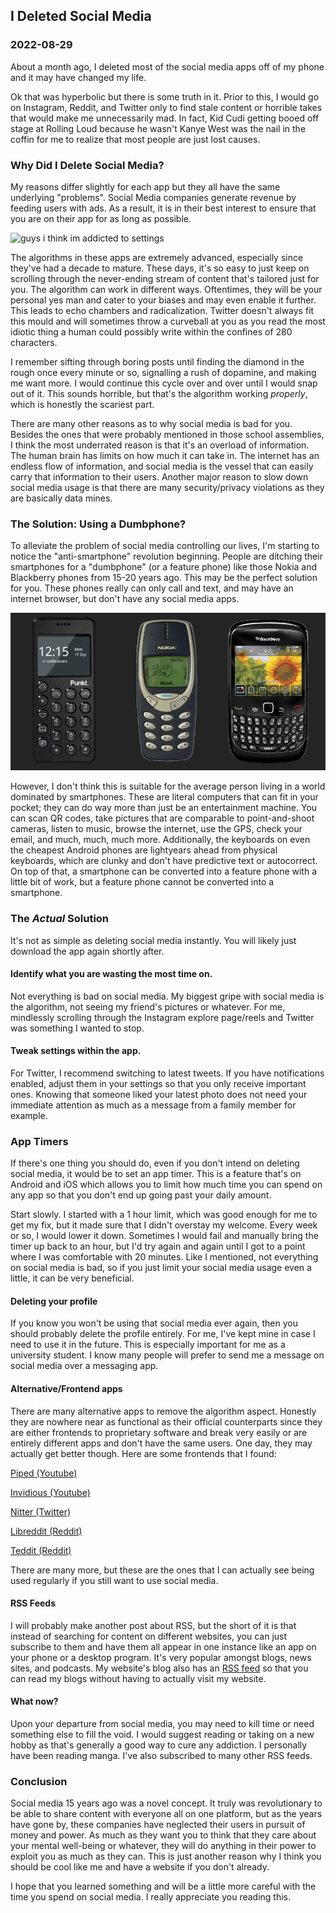 <!---
title:I Deleted Social Media
date:Mon, 29 Aug 2022 13:00:00 EST
description:Talking about the effects of social media, why I stopped, and the solutions to this problem.
--->

## I Deleted Social Media

### 2022-08-29

About a month ago, I deleted most of the social media apps off of my phone and it may have changed my life.

Ok that was hyperbolic but there is some truth in it. Prior to this, I would go on Instagram, Reddit, and Twitter only to find stale content or horrible takes that would make me unnecessarily mad. In fact, Kid Cudi getting booed off stage at Rolling Loud because he wasn't Kanye West was the nail in the coffin for me to realize that most people are just lost causes.

### Why Did I Delete Social Media?

My reasons differ slightly for each app but they all have the same underlying "problems". Social Media companies generate revenue by feeding users with ads. As a result, it is in their best interest to ensure that you are on their app for as long as possible.

![guys i think im addicted to settings](https://i.redd.it/ph22mzxdm6121.jpg)

The algorithms in these apps are extremely advanced, especially since they've had a decade to mature. These days, it's so easy to just keep on scrolling through the never-ending stream of content that's tailored just for you. The algorithm can work in different ways. Oftentimes, they will be your personal yes man and cater to your biases and may even enable it further. This leads to echo chambers and radicalization. Twitter doesn't always fit this mould and will sometimes throw a curveball at you as you read the most idiotic thing a human could possibly write within the confines of 280 characters.

I remember sifting through boring posts until finding the diamond in the rough once every minute or so, signalling a rush of dopamine, and making me want more. I would continue this cycle over and over until I would snap out of it. This sounds horrible, but that's the algorithm working _properly_, which is honestly the scariest part.

There are many other reasons as to why social media is bad for you. Besides the ones that were probably mentioned in those school assemblies, I think the most underrated reason is that it's an overload of information. The human brain has limits on how much it can take in. The internet has an endless flow of information, and social media is the vessel that can easily carry that information to their users. Another major reason to slow down social media usage is that there are many security/privacy violations as they are basically data mines.

### The Solution: Using a Dumbphone?

To alleviate the problem of social media controlling our lives, I'm starting to notice the "anti-smartphone" revolution beginning. People are ditching their smartphones for a "dumbphone" (or a feature phone) like those Nokia and Blackberry phones from 15-20 years ago. This may be the perfect solution for you. These phones really can only call and text, and may have an internet browser, but don't have any social media apps.

![dumbphone](../assets/images/dumbphone.png)

However, I don't think this is suitable for the average person living in a world dominated by smartphones. These are literal computers that can fit in your pocket; they can do way more than just be an entertainment machine. You can scan QR codes, take pictures that are comparable to point-and-shoot cameras, listen to music, browse the internet, use the GPS, check your email, and much, much, much more. Additionally, the keyboards on even the cheapest Android phones are lightyears ahead from physical keyboards, which are clunky and don't have predictive text or autocorrect. On top of that, a smartphone can be converted into a feature phone with a little bit of work, but a feature phone cannot be converted into a smartphone.

### The _Actual_ Solution

It's not as simple as deleting social media instantly. You will likely just download the app again shortly after.

#### Identify what you are wasting the most time on.

Not everything is bad on social media. My biggest gripe with social media is the algorithm, not seeing my friend's pictures or whatever. For me, mindlessly scrolling through the Instagram explore page/reels and Twitter was something I wanted to stop.

#### Tweak settings within the app.

For Twitter, I recommend switching to latest tweets. If you have notifications enabled, adjust them in your settings so that you only receive important ones. Knowing that someone liked your latest photo does not need your immediate attention as much as a message from a family member for example.

### App Timers

If there's one thing you should do, even if you don't intend on deleting social media, it would be to set an app timer. This is a feature that's on Android and iOS which allows you to limit how much time you can spend on any app so that you don't end up going past your daily amount.

Start slowly. I started with a 1 hour limit, which was good enough for me to get my fix, but it made sure that I didn't overstay my welcome. Every week or so, I would lower it down. Sometimes I would fail and manually bring the timer up back to an hour, but I'd try again and again until I got to a point where I was comfortable with 20 minutes. Like I mentioned, not everything on social media is bad, so if you just limit your social media usage even a little, it can be very beneficial.

#### Deleting your profile

If you know you won't be using that social media ever again, then you should probably delete the profile entirely. For me, I've kept mine in case I need to use it in the future. This is especially important for me as a university student. I know many people will prefer to send me a message on social media over a messaging app.

#### Alternative/Frontend apps

There are many alternative apps to remove the algorithm aspect. Honestly they are nowhere near as functional as their official counterparts since they are either frontends to proprietary software and break very easily or are entirely different apps and don't have the same users. One day, they may actually get better though. Here are some frontends that I found:

[Piped (Youtube)](https://piped.kavin.rocks/)

[Invidious (Youtube)](https://invidious.io/)

[Nitter (Twitter)](https://nitter.net/)

[Libreddit (Reddit)](https://libredd.it/)

[Teddit (Reddit)](https://teddit.net/)

There are many more, but these are the ones that I can actually see being used regularly if you still want to use social media.

#### RSS Feeds

I will probably make another post about RSS, but the short of it is that instead of searching for content on different websites, you can just subscribe to them and have them all appear in one instance like an app on your phone or a desktop program. It's very popular amongst blogs, news sites, and podcasts. My website's blog also has an [RSS feed](https://notneelpatel.github.io/feed.xml) so that you can read my blogs without having to actually visit my website.

#### What now?

Upon your departure from social media, you may need to kill time or need something else to fill the void. I would suggest reading or taking on a new hobby as that's generally a good way to cure any addiction. I personally have been reading manga. I've also subscribed to many other RSS feeds.

### Conclusion

Social media 15 years ago was a novel concept. It truly was revolutionary to be able to share content with everyone all on one platform, but as the years have gone by, these companies have neglected their users in pursuit of money and power. As much as they want you to think that they care about your mental well-being or whatever, they will do anything in their power to exploit you as much as they can. This is just another reason why I think you should be cool like me and have a website if you don't already.

I hope that you learned something and will be a little more careful with the time you spend on social media. I really appreciate you reading this.
